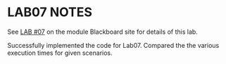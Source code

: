 # LAB07 NOTES

See [LAB #07](https://tcd.blackboard.com/webapps/assignment/uploadAssignment?content_id=_2130567_1&course_id=_71874_1&group_id=&mode=cpview) on the module Blackboard site for details of this lab.

Successfully implemented the code for Lab07. Compared the the various execution times for given scenarios.
